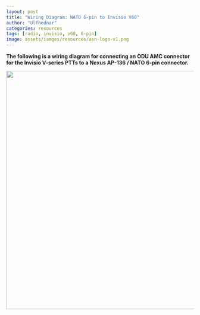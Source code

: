 ```yaml
---
layout: post
title: "Wiring Diagram: NATO 6-pin to Invisio V60"
author: "Ulfhednar"
categories: resources
tags: [radio, invisio, v60, 6-pin]
image: assets/iamges/resources/asn-logo-v1.png
---
```



**The following is a wiring diagram for connecting an ODU AMC connector for the Invisio V-series PTTs to a Nexus AP-136 / NATO 6-pin connector.**


<div class="image-thumbnail">
	<a href="{{site.baseurl}}assets/images/004_resources/V60-NATO6pin.png">
	<img src="{{site.baseurl}}assets/images/004_resources/V60-NATO6pin.png" width="640"/>
	</a>
</div>